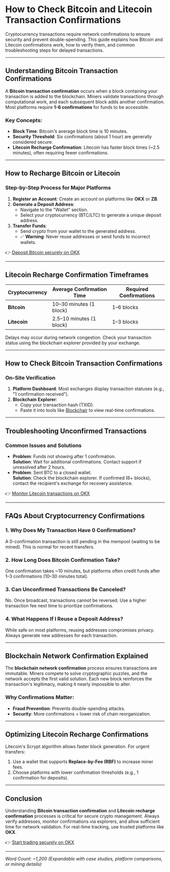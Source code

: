 # How to Check Bitcoin and Litecoin Transaction Confirmations  

Cryptocurrency transactions require network confirmations to ensure security and prevent double-spending. This guide explains how Bitcoin and Litecoin confirmations work, how to verify them, and common troubleshooting steps for delayed transactions.  

---

## Understanding Bitcoin Transaction Confirmations  

A **Bitcoin transaction confirmation** occurs when a block containing your transaction is added to the blockchain. Miners validate transactions through computational work, and each subsequent block adds another confirmation. Most platforms require **1-6 confirmations** for funds to be accessible.  

### Key Concepts:  
- **Block Time**: Bitcoin's average block time is 10 minutes.  
- **Security Threshold**: Six confirmations (about 1 hour) are generally considered secure.  
- **Litecoin Recharge Confirmation**: Litecoin has faster block times (~2.5 minutes), often requiring fewer confirmations.  

---

## How to Recharge Bitcoin or Litecoin  

### Step-by-Step Process for Major Platforms  

1. **Register an Account**: Create an account on platforms like **OKX** or **ZB**.  
2. **Generate a Deposit Address**:  
   - Navigate to the "Wallet" section.  
   - Select your cryptocurrency (BTC/LTC) to generate a unique deposit address.  
3. **Transfer Funds**:  
   - Send crypto from your wallet to the generated address.  
   - ✅ **Warning**: Never reuse addresses or send funds to incorrect wallets.  

👉 [Deposit Bitcoin securely on OKX](https://bit.ly/okx-bonus)  

---

## Litecoin Recharge Confirmation Timeframes  

| Cryptocurrency | Average Confirmation Time | Required Confirmations |  
|----------------|---------------------------|------------------------|  
| **Bitcoin**    | 10–30 minutes (1 block)   | 1–6 blocks             |  
| **Litecoin**   | 2.5–10 minutes (1 block)  | 1–3 blocks             |  

Delays may occur during network congestion. Check your transaction status using the blockchain explorer provided by your exchange.  

---

## How to Check Bitcoin Transaction Confirmations  

### On-Site Verification  
1. **Platform Dashboard**: Most exchanges display transaction statuses (e.g., "1 confirmation received").  
2. **Blockchain Explorer**:  
   - Copy your transaction hash (TXID).  
   - Paste it into tools like [Blockchair](https://blockchair.com/) to view real-time confirmations.  

---

## Troubleshooting Unconfirmed Transactions  

### Common Issues and Solutions  
- **Problem**: Funds not showing after 1 confirmation.  
  **Solution**: Wait for additional confirmations. Contact support if unresolved after 2 hours.  
- **Problem**: Sent BTC to a closed wallet.  
  **Solution**: Check the blockchain explorer. If confirmed (6+ blocks), contact the recipient's exchange for recovery assistance.  

👉 [Monitor Litecoin transactions on OKX](https://bit.ly/okx-bonus)  

---

## FAQs About Cryptocurrency Confirmations  

### 1. Why Does My Transaction Have 0 Confirmations?  
A 0-confirmation transaction is still pending in the mempool (waiting to be mined). This is normal for recent transfers.  

### 2. How Long Does Bitcoin Confirmation Take?  
One confirmation takes ~10 minutes, but platforms often credit funds after 1–3 confirmations (10–30 minutes total).  

### 3. Can Unconfirmed Transactions Be Canceled?  
No. Once broadcast, transactions cannot be reversed. Use a higher transaction fee next time to prioritize confirmations.  

### 4. What Happens If I Reuse a Deposit Address?  
While safe on most platforms, reusing addresses compromises privacy. Always generate new addresses for each transaction.  

---

## Blockchain Network Confirmation Explained  

The **blockchain network confirmation** process ensures transactions are immutable. Miners compete to solve cryptographic puzzles, and the network accepts the first valid solution. Each new block reinforces the transaction's legitimacy, making it nearly impossible to alter.  

### Why Confirmations Matter:  
- **Fraud Prevention**: Prevents double-spending attacks.  
- **Security**: More confirmations = lower risk of chain reorganization.  

---

## Optimizing Litecoin Recharge Confirmations  

Litecoin's Scrypt algorithm allows faster block generation. For urgent transfers:  
1. Use a wallet that supports **Replace-by-Fee (RBF)** to increase miner fees.  
2. Choose platforms with lower confirmation thresholds (e.g., 1 confirmation for deposits).  

---

## Conclusion  

Understanding **Bitcoin transaction confirmation** and **Litecoin recharge confirmation** processes is critical for secure crypto management. Always verify addresses, monitor confirmations via explorers, and allow sufficient time for network validation. For real-time tracking, use trusted platforms like **OKX**.  

👉 [Start trading securely on OKX](https://bit.ly/okx-bonus)  

--- 

*Word Count: ~1,200 (Expandable with case studies, platform comparisons, or mining details)*